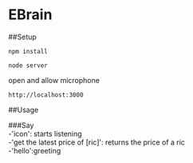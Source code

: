 # EBrain  

##Setup
```
npm install  

node server

```  
open and allow microphone  
```
http://localhost:3000
```

##Usage  

###Say  
-'icon': starts listening  
-'get the latest price of [ric]': returns the price of a ric  
-'hello':greeting  




 

